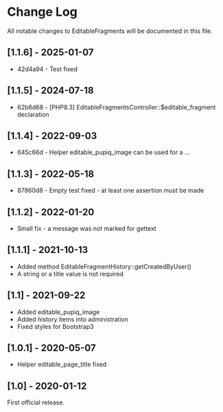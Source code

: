 # Change Log

All notable changes to EditableFragments will be documented in this file.

## [1.1.6] - 2025-01-07

* 42d4a94 - Test fixed

## [1.1.5] - 2024-07-18

* 62b6d68 - [PHP8.3] EditableFragmentsController::$editable_fragment declaration

## [1.1.4] - 2022-09-03

* 645c66d - Helper editable_pupiq_image can be used for a <picture>...</picture>

## [1.1.3] - 2022-05-18

* 87860d8 - Empty test fixed - at least one assertion must be made

## [1.1.2] - 2022-01-20

- Small fix - a message was not marked for gettext

## [1.1.1] - 2021-10-13

- Added method EditableFragmentHistory::getCreatedByUser()
- A string or a title value is not required

## [1.1] - 2021-09-22

- Added editable_pupiq_image
- Added history items into administration
- Fixed styles for Bootstrap3

## [1.0.1] - 2020-05-07

- Helper editable_page_title fixed

## [1.0] - 2020-01-12

First official release.
